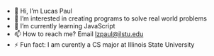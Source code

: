 - 👋 Hi, I’m Lucas Paul
- 👀 I’m interested in creating programs to solve real world problems
- 🌱 I’m currently learning JavaScript
- 📫 How to reach me? Email lzpaul@ilstu.edu
- ⚡ Fun fact: I am curently a CS major at Illinois State University


